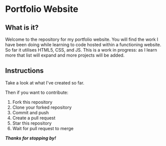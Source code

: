 # Portfolio Website

## What is it?
Welcome to the repository for my portfolio website. You will find the work I have been doing while learning to code hosted within a functioning website.
So far it utilises HTML5, CSS, and JS. This is a work in progress: as I learn more that list will expand and more projects will be added.

## Instructions
Take a look at what I've created so far. 

Then if you want to contribute:
1. Fork this repository
2. Clone your forked repository
3. Commit and push
4. Create a pull request
5. Star this repository
6. Wait for pull request to merge

***Thanks for stopping by!***
